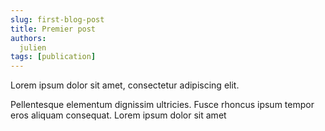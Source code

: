 ```yaml
---
slug: first-blog-post
title: Premier post
authors:
  julien
tags: [publication]
---
```


Lorem ipsum dolor sit amet, consectetur adipiscing elit.
<!-- truncate -->

Pellentesque elementum dignissim ultricies. Fusce rhoncus ipsum tempor eros aliquam consequat. Lorem ipsum dolor sit amet
